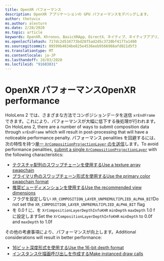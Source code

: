 ```yaml
---
title: OpenXR パフォーマンス
description: OpenXR アプリケーションの GPU パフォーマンスをデバッグします。
author: thetuvix
ms.author: alexturn
ms.date: 2/28/2020
ms.topic: article
keywords: OpenXR、Khronos、BasicXRApp、DirectX、ネイティブ、ネイティブアプリ、カスタムエンジン、ミドルウェア、パフォーマンス、最適化、GPU デバッグ、RenderDoc、PIX
ms.openlocfilehash: 717dc2d534773bd28f5ad2d5c3720bf4177a1480
ms.sourcegitcommit: 09599b4034be825e4536eeb9566968afd021d5f3
ms.translationtype: MT
ms.contentlocale: ja-JP
ms.lasthandoff: 10/03/2020
ms.locfileid: "91683831"
---
```

# <a name="openxr-performance"></a><span data-ttu-id="3b8b0-104">OpenXR パフォーマンス</span><span class="sxs-lookup"><span data-stu-id="3b8b0-104">OpenXR performance</span></span>

<span data-ttu-id="3b8b0-105">HoloLens 2 では、さまざまな方法でコンポジションデータを送信 `xrEndFrame` できます。これにより、パフォーマンスが大幅に低下する後処理が行われます。</span><span class="sxs-lookup"><span data-stu-id="3b8b0-105">On HoloLens 2, there are a number of ways to submit composition data through `xrEndFrame` which will result in post-processing that will have a noticeable performance penalty.</span></span>
<span data-ttu-id="3b8b0-106">パフォーマンス penalities を回避するには、次の特性を持つ[単一 `XrCompositionProjectionLayer` のを送信](openxr-best-practices.md#use-a-single-projection-layer)します。</span><span class="sxs-lookup"><span data-stu-id="3b8b0-106">To avoid performance penalities, [submit a single `XrCompositionProjectionLayer`](openxr-best-practices.md#use-a-single-projection-layer) with the following characteristics:</span></span>
* [<span data-ttu-id="3b8b0-107">テクスチャ配列のスワップチェーンを使用する</span><span class="sxs-lookup"><span data-stu-id="3b8b0-107">Use a texture array swapchain</span></span>](openxr-best-practices.md#render-with-texture-array-and-vprt)
* [<span data-ttu-id="3b8b0-108">プライマリ色のスワップチェーン形式を使用する</span><span class="sxs-lookup"><span data-stu-id="3b8b0-108">Use the primary color swapchain format</span></span>](openxr-best-practices.md#select-a-swapchain-format)
* [<span data-ttu-id="3b8b0-109">推奨ビューディメンションを使用する</span><span class="sxs-lookup"><span data-stu-id="3b8b0-109">Use the recommended view dimensions</span></span>](openxr-best-practices.md#render-with-recommended-rendering-parameters-and-frame-timing)
* <span data-ttu-id="3b8b0-110">フラグを設定しない `XR_COMPOSITION_LAYER_UNPREMULTIPLIED_ALPHA_BIT`</span><span class="sxs-lookup"><span data-stu-id="3b8b0-110">Do not set the `XR_COMPOSITION_LAYER_UNPREMULTIPLIED_ALPHA_BIT` flag</span></span>
* <span data-ttu-id="3b8b0-111">を 0.0 f に、を `XrCompositionLayerDepthInfoKHR` `minDepth` `maxDepth` 1.0 f に設定します</span><span class="sxs-lookup"><span data-stu-id="3b8b0-111">Set the `XrCompositionLayerDepthInfoKHR` `minDepth` to 0.0f and `maxDepth` to 1.0f</span></span>

<span data-ttu-id="3b8b0-112">その他の考慮事項により、パフォーマンスが向上します。</span><span class="sxs-lookup"><span data-stu-id="3b8b0-112">Additional considerations will result in better performance:</span></span>
* [<span data-ttu-id="3b8b0-113">16ビット深度形式を使用する</span><span class="sxs-lookup"><span data-stu-id="3b8b0-113">Use the 16-bit depth format</span></span>](openxr-best-practices.md#choose-a-reasonable-depth-range)
* [<span data-ttu-id="3b8b0-114">インスタンス化描画呼び出しを作成する</span><span class="sxs-lookup"><span data-stu-id="3b8b0-114">Make instanced draw calls</span></span>](openxr-best-practices.md#render-with-texture-array-and-vprt)
